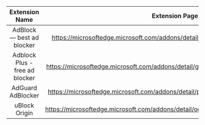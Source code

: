 | Extension Name  | Extension Page | Website | Opensource |
| :---:           | :---:          | :---:   | :---:      
| AdBlock — best ad blocker | https://microsoftedge.microsoft.com/addons/detail/ndcileolkflehcjpmjnfbnaibdcgglog | https://getadblock.com/ | No |
| Adblock Plus - free ad blocker | https://microsoftedge.microsoft.com/addons/detail/gmgoamodcdcjnbaobigkjelfplakmdhh | https://adblockplus.org/ | Yes |
| AdGuard AdBlocker | https://microsoftedge.microsoft.com/addons/detail/pdffkfellgipmhklpdmokmckkkfcopbh | https://adguard.com/ | No |
| uBlock Origin | https://microsoftedge.microsoft.com/addons/detail/odfafepnkmbhccpbejgmiehpchacaeak | https://ublockorigin.com/ | Yes |
